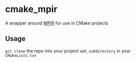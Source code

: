# cmake_mpir
 
A wrapper around [MPIR](http://mpir.org/index.html) for use in CMake projects

## Usage

`git clone` the repo into your project
`add_subdirectory` in your `CMakeLists.txt`

